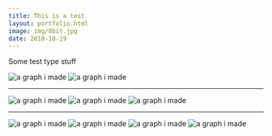 ```yaml
---
title: This is a test
layout: portfolio.html
image: img/8bit.jpg
date: 2018-10-19
---
```


Some test type stuff 

<img class="half" src="img/205-B.jpg" alt="a graph i made">
<img class="half" src="img/205-B.jpg" alt="a graph i made">
<hr></hr>
<img class="third" src="img/205-B.jpg" alt="a graph i made">
<img class="third" src="img/205-B.jpg" alt="a graph i made">
<img class="third" src="img/205-B.jpg" alt="a graph i made">
<hr></hr>
<img class="quarter" src="img/205-B.jpg" alt="a graph i made">
<img class="quarter" src="img/205-B.jpg" alt="a graph i made">
<img class="quarter" src="img/205-B.jpg" alt="a graph i made">
<img class="quarter" src="img/205-B.jpg" alt="a graph i made">
